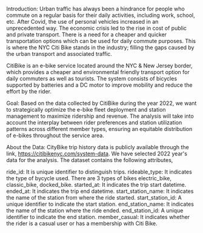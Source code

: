 Introduction:
Urban traffic has always been a hindrance for people who commute on a regular basis for their daily activities, including work, school, etc. After Covid, the use of personal vehicles increased in an unprecedented way. The economic crisis led to the rise in cost of public and private transport. There is a need for a cheaper and quicker transportation options which can be used for daily commute purposes. This is where the NYC Citi Bike stands in the industry; filling the gaps caused by the urban transport and associated traffic.

CitiBike is an e-bike service located around the NYC & New Jersey border, which provides a cheaper and environmental friendly transport option for daily commuters as well as tourists. The system consists of bicycles supported by batteries and a DC motor to improve mobility and reduce the effort by the rider.

Goal:
Based on the data collected by CitiBike during the year 2022, we want to strategically optimize the e-bike fleet deployment and station management to maximize ridership and revenue. The analysis will take into account the interplay between rider preferences and station utilization patterns across different member types, ensuring an equitable distribution of e-bikes throughout the service area.

About the Data:
CityBike trip history data is publicly available through the link, https://citibikenyc.com/system-data. We have selected 2022 year's data for the analysis. The dataset contains the following attributes,

ride_id: It is unique identifier to distinguish trips.
rideable_type: It indicates the type of bycycle used. There are 3 types of bikes electric_bike, classic_bike, docked_bike.
started_at: It indicates the trip start datetime.
ended_at: It indicates the trip end datetime.
start_station_name: It indicates the name of the station from where the ride started.
start_station_id: A unique identifier to indicate the start station.
end_station_name: It indicates the name of the station where the ride ended.
end_station_id: A unique identifier to indicate the end station.
member_casual: It indicates whether the rider is a casual user or has a membership with Citi Bike.

